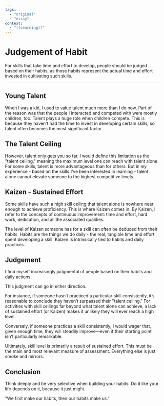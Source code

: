 ```yaml
---
tags:
  - "original"
  - "essay"
context:
  - "[[Learning]]"
---
```


# Judgement of Habit

For skills that take time and effort to develop, people should be judged based on their habits, as those habits represent the actual time and effort invested in cultivating such skills.

---

## Young Talent

When I was a kid, I used to value talent much more than I do now.
Part of the reason was that the people I interacted and competed with were mostly children, too.
Talent plays a huge role when children compete. This is because they haven't had the time to invest in developing certain skills, so talent often becomes the most significant factor.

## The Talent Ceiling

However, talent only gets you so far.
I would define this limitation as the "talent ceiling," meaning the maximum level one can reach with talent alone. For some skills, talent is more advantageous than for others. But in my experience - based on the skills I’ve been interested in learning - talent alone cannot elevate someone to the highest competitive levels.

## Kaizen - Sustained Effort

Some skills have such a high skill ceiling that talent alone is nowhere near enough to achieve proficiency.
This is where Kaizen comes in. By Kaizen, I refer to the concepts of continuous improvement: time and effort, hard work, dedication, and all the associated qualities.

The level of Kaizen someone has for a skill can often be deduced from their habits.
Habits are the things we do daily - the real, tangible time and effort spent developing a skill. Kaizen is intrinsically tied to habits and daily practices.

## Judgement

I find myself increasingly judgmental of people based on their habits and daily actions.

This judgment can go in either direction.

For instance, if someone hasn’t practiced a particular skill consistently, it’s reasonable to conclude they haven’t surpassed their "talent ceiling." For activities with skill ceilings far beyond what talent alone can achieve, a lack of sustained effort (or Kaizen) makes it unlikely they will ever reach a high level.

Conversely, if someone practices a skill consistently, I would wager that, given enough time, they will steadily improve—even if their starting point isn’t particularly remarkable.

Ultimately, skill level is primarily a result of sustained effort. This must be the main and most relevant measure of assessment. Everything else is just smoke and mirrors.

## Conclusion

Think deeply and be very selective when building your habits. Do it like your life depends on it, because it just might.

"We first make our habits, then our habits make us."
